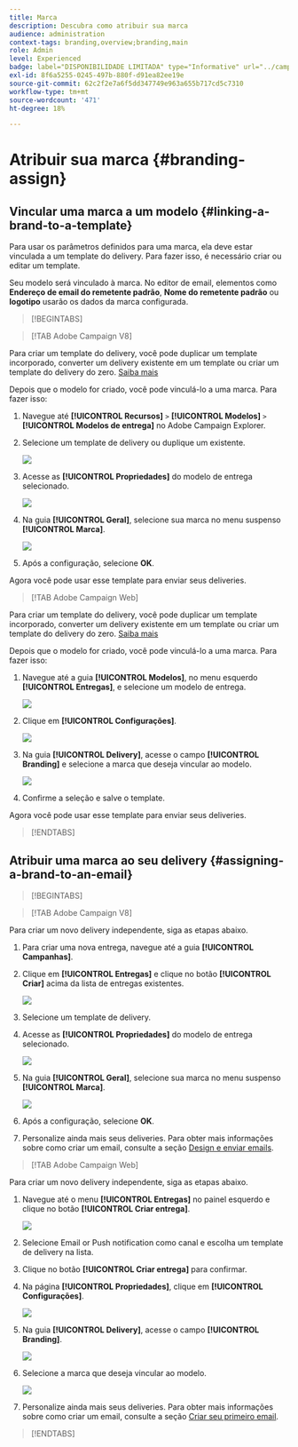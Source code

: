 ```yaml
---
title: Marca
description: Descubra como atribuir sua marca
audience: administration
context-tags: branding,overview;branding,main
role: Admin
level: Experienced
badge: label="DISPONIBILIDADE LIMITADA" type="Informative" url="../campaign-standard-migration-home.md" tooltip="Restrito a usuários migrados do Campaign Standard"
exl-id: 8f6a5255-0245-497b-880f-d91ea82ee19e
source-git-commit: 62c2f2e7a6f5dd347749e963a655b717cd5c7310
workflow-type: tm+mt
source-wordcount: '471'
ht-degree: 18%

---
```


# Atribuir sua marca {#branding-assign}

## Vincular uma marca a um modelo {#linking-a-brand-to-a-template}

Para usar os parâmetros definidos para uma marca, ela deve estar vinculada a um template do delivery. Para fazer isso, é necessário criar ou editar um template.

Seu modelo será vinculado à marca. No editor de email, elementos como **Endereço de email do remetente padrão**, **Nome do remetente padrão** ou **logotipo** usarão os dados da marca configurada.

>[!BEGINTABS]

>[!TAB Adobe Campaign V8]

Para criar um template do delivery, você pode duplicar um template incorporado, converter um delivery existente em um template ou criar um template do delivery do zero. [Saiba mais](https://experienceleague.adobe.com/pt-br/docs/campaign/campaign-v8/send/create-templates)

Depois que o modelo for criado, você pode vinculá-lo a uma marca. Para fazer isso:

1. Navegue até **[!UICONTROL Recursos]** `>` **[!UICONTROL Modelos]** `>` **[!UICONTROL Modelos de entrega]** no Adobe Campaign Explorer.

1. Selecione um template de delivery ou duplique um existente.

   ![](assets/branding_assign_V8_1.png)

1. Acesse as **[!UICONTROL Propriedades]** do modelo de entrega selecionado.

   ![](assets/branding_assign_V8_2.png)

1. Na guia **[!UICONTROL Geral]**, selecione sua marca no menu suspenso **[!UICONTROL Marca]**.

   ![](assets/branding_assign_V8_3.png)

1. Após a configuração, selecione **OK**.

Agora você pode usar esse template para enviar seus deliveries.

>[!TAB Adobe Campaign Web]

Para criar um template do delivery, você pode duplicar um template incorporado, converter um delivery existente em um template ou criar um template do delivery do zero. [Saiba mais](https://experienceleague.adobe.com/pt-br/docs/campaign-web/v8/msg/delivery-template)

Depois que o modelo for criado, você pode vinculá-lo a uma marca. Para fazer isso:

1. Navegue até a guia **[!UICONTROL Modelos]**, no menu esquerdo **[!UICONTROL Entregas]**, e selecione um modelo de entrega.

   ![](assets/branding_assign_web_1.png)

1. Clique em **[!UICONTROL Configurações]**.

   ![](assets/branding_assign_web_2.png)

1. Na guia **[!UICONTROL Delivery]**, acesse o campo **[!UICONTROL Branding]** e selecione a marca que deseja vincular ao modelo.

   ![](assets/branding_assign_web_3.png)

1. Confirme a seleção e salve o template.

Agora você pode usar esse template para enviar seus deliveries.

>[!ENDTABS]

## Atribuir uma marca ao seu delivery {#assigning-a-brand-to-an-email}

>[!BEGINTABS]

>[!TAB Adobe Campaign V8]

Para criar um novo delivery independente, siga as etapas abaixo.

1. Para criar uma nova entrega, navegue até a guia **[!UICONTROL Campanhas]**.

1. Clique em **[!UICONTROL Entregas]** e clique no botão **[!UICONTROL Criar]** acima da lista de entregas existentes.

   ![](assets/branding_assign_V8_4.png)

1. Selecione um template de delivery.

1. Acesse as **[!UICONTROL Propriedades]** do modelo de entrega selecionado.

   ![](assets/branding_assign_V8_5.png)

1. Na guia **[!UICONTROL Geral]**, selecione sua marca no menu suspenso **[!UICONTROL Marca]**.

   ![](assets/branding_assign_V8_6.png)

1. Após a configuração, selecione **OK**.

1. Personalize ainda mais seus deliveries. Para obter mais informações sobre como criar um email, consulte a seção [Design e enviar emails](https://experienceleague.adobe.com/pt-br/docs/campaign-web/v8/msg/email/create-email).

>[!TAB Adobe Campaign Web]

Para criar um novo delivery independente, siga as etapas abaixo.

1. Navegue até o menu **[!UICONTROL Entregas]** no painel esquerdo e clique no botão **[!UICONTROL Criar entrega]**.

   ![](assets/branding_assign_web_4.png)

1. Selecione Email or Push notification como canal e escolha um template de delivery na lista.

1. Clique no botão **[!UICONTROL Criar entrega]** para confirmar.

1. Na página **[!UICONTROL Propriedades]**, clique em **[!UICONTROL Configurações]**.

   ![](assets/branding_assign_web_5.png)

1. Na guia **[!UICONTROL Delivery]**, acesse o campo **[!UICONTROL Branding]**.

   ![](assets/branding_assign_web_6.png)

1. Selecione a marca que deseja vincular ao modelo.

   ![](assets/branding_assign_web_7.png)

1. Personalize ainda mais seus deliveries. Para obter mais informações sobre como criar um email, consulte a seção [Criar seu primeiro email](https://experienceleague.adobe.com/pt-br/docs/campaign-web/v8/msg/email/create-email).

>[!ENDTABS]
